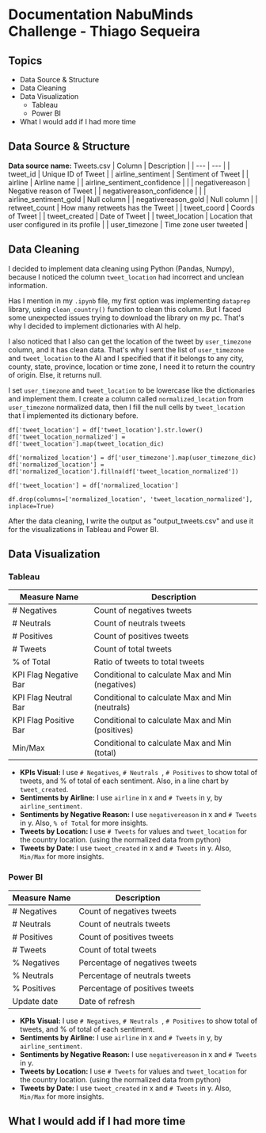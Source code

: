 # Documentation NabuMinds Challenge - Thiago Sequeira

## Topics
- Data Source & Structure
- Data Cleaning
- Data Visualization
  - Tableau
  - Power BI
- What I would add if I had more time

## Data Source & Structure
**Data source name:** Tweets.csv
| Column | Description |
| --- | --- |
| tweet_id | Unique ID of Tweet |
| airline_sentiment | Sentiment of Tweet |
| airline | Airline name |
| airline_sentiment_confidence |  |
| negativereason | Negative reason of Tweet |
| negativereason_confidence |  |
| airline_sentiment_gold | Null column |
| negativereason_gold | Null column |
| retweet_count | How many retweets has the Tweet |
| tweet_coord | Coords of Tweet |
| tweet_created | Date of Tweet |
| tweet_location | Location that user configured in its profile |
| user_timezone | Time zone user tweeted |

## Data Cleaning
I decided to implement data cleaning using Python (Pandas, Numpy), because I noticed the column `tweet_location` had incorrect and unclean information.

Has I mention in my `.ipynb` file, my first option was implementing `dataprep` library, using `clean_country()` function to clean this column. But I faced some unexpected issues trying to download the library on my pc. That's why I decided to implement dictionaries with AI help. 

I also noticed that I also can get the location of the tweet by `user_timezone` column, and it has clean data. That's why I sent the list of `user_timezone` and `tweet_location` to the AI and I specified that if it belongs to any city, county, state, province, location or time zone, I need it to return the country of origin. Else, it returns null.

I set `user_timezone` and `tweet_location` to be lowercase like the dictionaries and implement them. I create a column called `normalized_location` from `user_timezone` normalized data, then I fill the null cells by `tweet_location` that I implemented its dictionary before.

```
df['tweet_location'] = df['tweet_location'].str.lower()
df['tweet_location_normalized'] = df['tweet_location'].map(tweet_location_dic)

df['normalized_location'] = df['user_timezone'].map(user_timezone_dic)
df['normalized_location'] = df['normalized_location'].fillna(df['tweet_location_normalized'])

df['tweet_location'] = df['normalized_location']

df.drop(columns=['normalized_location', 'tweet_location_normalized'], inplace=True)
```

After the data cleaning, I write the output as "output_tweets.csv" and use it for the visualizations in Tableau and Power BI.

## Data Visualization
### Tableau
| Measure Name | Description |
| --- | --- |
| # Negatives | Count of negatives tweets |
| # Neutrals | Count of neutrals tweets |
| # Positives | Count of positives tweets |
| # Tweets | Count of total tweets |
| % of Total | Ratio of tweets to total tweets |
| KPI Flag Negative Bar | Conditional to calculate Max and Min (negatives) |
| KPI Flag Neutral Bar | Conditional to calculate Max and Min (neutrals) |
| KPI Flag Positive Bar | Conditional to calculate Max and Min (positives) |
| Min/Max | Conditional to calculate Max and Min (total) |

- **KPIs Visual:** I use `# Negatives`, `# Neutrals `, `# Positives` to show total of tweets, and % of total of each sentiment. Also, in a line chart by `tweet_created`.
- **Sentiments by Airline:** I use `airline` in x and `# Tweets` in y, by `airline_sentiment`.
- **Sentiments by Negative Reason:** I use `negativereason` in x and `# Tweets` in y. Also, `% of Total` for more insights.
- **Tweets by Location:** I use `# Tweets` for values and `tweet_location` for the country location. (using the normalized data from python)
- **Tweets by Date:** I use `tweet_created` in x and `# Tweets` in y. Also, `Min/Max` for more insights.

### Power BI
| Measure Name | Description |
| --- | --- |
| # Negatives | Count of negatives tweets |
| # Neutrals | Count of neutrals tweets |
| # Positives | Count of positives tweets |
| # Tweets | Count of total tweets |
| % Negatives | Percentage of negatives tweets |
| % Neutrals | Percentage of neutrals tweets |
| % Positives | Percentage of positives tweets |
| Update date | Date of refresh |

- **KPIs Visual:** I use `# Negatives`, `# Neutrals `, `# Positives` to show total of tweets, and % of total of each sentiment.
- **Sentiments by Airline:** I use `airline` in x and `# Tweets` in y, by `airline_sentiment`.
- **Sentiments by Negative Reason:** I use `negativereason` in x and `# Tweets` in y.
- **Tweets by Location:** I use `# Tweets` for values and `tweet_location` for the country location. (using the normalized data from python)
- **Tweets by Date:** I use `tweet_created` in x and `# Tweets` in y. Also, `Min/Max` for more insights.

## What I would add if I had more time

